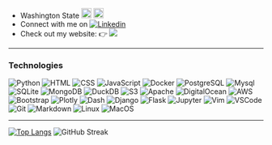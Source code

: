- Washington State <img src="https://geocoug.com/images/wsu.svg" width="20px" style="margin-top: -10px;"/> <img src="https://static.www.nfl.com/t_q-best/league/api/clubs/logos/SEA" width="20px"/> <img src="https://www.mlbstatic.com/team-logos/team-cap-on-dark/136.svg" height="17px" /> <img src="https://cms.nhl.bamgrid.com/images/assets/binary/317578370/binary-file/file.svg" height="17px">
- Connect with me on <a href="https://www.linkedin.com/in/c-grant/">![Linkedin](https://img.shields.io/badge/-LinkedIn-0e1116?&logo=linkedin&logoColor=blue&link=https://www.linkedin.com/in/c-grant/)</a>
- Check out my website: 👉 [![](https://img.shields.io/badge/geocoug.com-0e1116)](https://geocoug.com)

---

### Technologies

![Python](https://img.shields.io/badge/Python-000000?style=flat&logo=python&logoColor=white&labelColor=3776AB)
![HTML](https://img.shields.io/badge/HTML-000000?style=flat&logo=html5&logoColor=white&labelColor=E34F26)
![CSS](https://img.shields.io/badge/CSS-000000?style=flat&logo=css3&logoColor=white&labelColor=1572B6)
![JavaScript](https://img.shields.io/badge/JavaScript-000000?style=flat&logo=javascript&logoColor=white&labelColor=F7DF1E)
![Docker](https://img.shields.io/badge/Docker-000000?style=flat&logo=docker&logoColor=white&labelColor=2496ED)
![PostgreSQL](https://img.shields.io/badge/PostgreSQL-000000?style=flat&logo=postgresql&logoColor=white&labelColor=316192)
![Mysql](https://img.shields.io/badge/MySQL-000000?style=flat&logo=mysql&logoColor=white&labelColor=2300f)
![SQLite](https://img.shields.io/badge/SQLite-000000?style=flat&logo=sqlite&logoColor=white&labelColor=003B57)
![MongoDB](https://img.shields.io/badge/MongoDB-000000?style=flat&logo=mongodb&logoColor=white&labelColor=47A248)
![DuckDB](https://img.shields.io/badge/DuckDB-000000?style=flat&logo=duckdb&logoColor=white&labelColor=47A248)
![S3](https://img.shields.io/badge/S3-000000?style=flat&logo=amazon-s3&logoColor=white&labelColor=569A31)
![Apache](https://img.shields.io/badge/Apache-000000?style=flat&logo=apache&logoColor=white&labelColor=D22128)
![DigitalOcean](https://img.shields.io/badge/DigitalOcean-000000?style=flat&logo=digitalocean&logoColor=white&labelColor=0080FF)
![AWS](https://img.shields.io/badge/AWS-000000?style=flat&logo=amazon-aws&logoColor=white&labelColor=232F3E)
![Bootstrap](https://img.shields.io/badge/Bootstrap-000000?style=flat&logo=bootstrap&logoColor=white&labelColor=7952B3)
![Plotly](https://img.shields.io/badge/Plotly-000000?style=flat&logo=plotly&logoColor=white&labelColor=3F4F75)
![Dash](https://img.shields.io/badge/Dash-000000?style=flat&logo=dash&logoColor=white&labelColor=3F4F75)
![Django](https://img.shields.io/badge/Django-000000?style=flat&logo=django&logoColor=white&labelColor=092E20)
![Flask](https://img.shields.io/badge/Flask-000000?style=flat&logo=flask&logoColor=white&labelColor=000000)
![Jupyter](https://img.shields.io/badge/Jupyter-000000?style=flat&logo=jupyter&logoColor=white&labelColor=F37626)
![Vim](https://img.shields.io/badge/Vim-000000?style=flat&logo=vim&logoColor=white&labelColor=019733)
![VSCode](https://img.shields.io/badge/VSCode-000000?style=flat&logo=visual-studio-code&logoColor=white&labelColor=007ACC)
![Git](https://img.shields.io/badge/Git-000000?style=flat&logo=git&logoColor=white&labelColor=F05032)
![Markdown](https://img.shields.io/badge/Markdown-000000?style=flat&logo=markdown&logoColor=white&labelColor=000000)
![Linux](https://img.shields.io/badge/Linux-000000?style=flat&logo=linux&logoColor=white&labelColor=FCC624)
![MacOS](https://img.shields.io/badge/MacOS-000000?style=flat&logo=apple&logoColor=white&labelColor=999999)

---

[![Top Langs](https://github-readme-stats.vercel.app/api/top-langs/?username=hamagistral&hide_progress=false&langs_count=3&theme=github_dark&hide_border=true)](https://github.com/hamagistral)
![GitHub Streak](http://github-readme-streak-stats.herokuapp.com?user=geocoug&theme=github_dark&hide_border=true)
